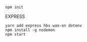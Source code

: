     npm init 

EXPRESS

    yarn add express hbs wax-on dotenv
    npm install -g nodemon
    npm start